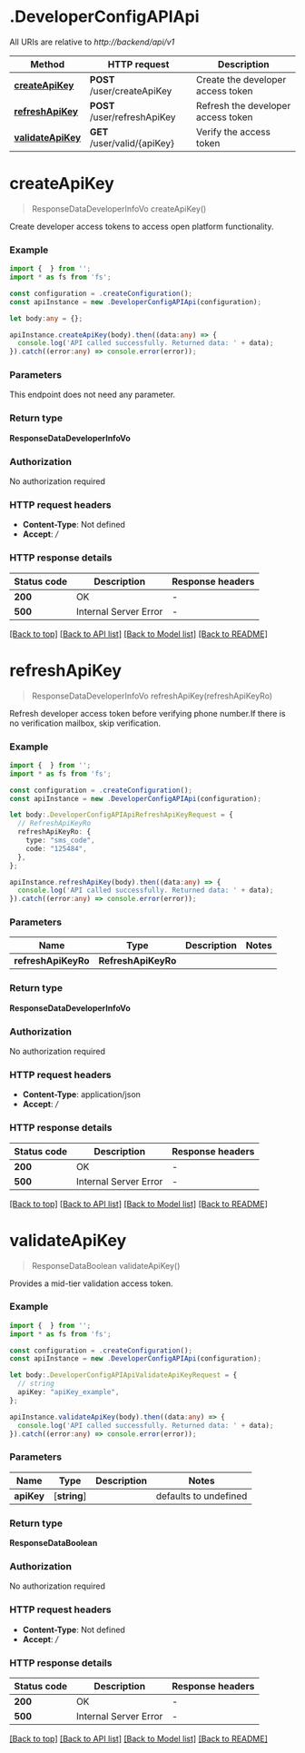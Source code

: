 # .DeveloperConfigAPIApi

All URIs are relative to *http://backend/api/v1*

Method | HTTP request | Description
------------- | ------------- | -------------
[**createApiKey**](DeveloperConfigAPIApi.md#createApiKey) | **POST** /user/createApiKey | Create the developer access token
[**refreshApiKey**](DeveloperConfigAPIApi.md#refreshApiKey) | **POST** /user/refreshApiKey | Refresh the developer access token
[**validateApiKey**](DeveloperConfigAPIApi.md#validateApiKey) | **GET** /user/valid/{apiKey} | Verify the access token


# **createApiKey**
> ResponseDataDeveloperInfoVo createApiKey()

Create developer access tokens to access open platform functionality.

### Example


```typescript
import {  } from '';
import * as fs from 'fs';

const configuration = .createConfiguration();
const apiInstance = new .DeveloperConfigAPIApi(configuration);

let body:any = {};

apiInstance.createApiKey(body).then((data:any) => {
  console.log('API called successfully. Returned data: ' + data);
}).catch((error:any) => console.error(error));
```


### Parameters
This endpoint does not need any parameter.


### Return type

**ResponseDataDeveloperInfoVo**

### Authorization

No authorization required

### HTTP request headers

 - **Content-Type**: Not defined
 - **Accept**: */*


### HTTP response details
| Status code | Description | Response headers |
|-------------|-------------|------------------|
**200** | OK |  -  |
**500** | Internal Server Error |  -  |

[[Back to top]](#) [[Back to API list]](README.md#documentation-for-api-endpoints) [[Back to Model list]](README.md#documentation-for-models) [[Back to README]](README.md)

# **refreshApiKey**
> ResponseDataDeveloperInfoVo refreshApiKey(refreshApiKeyRo)

Refresh developer access token before verifying phone number.If there is no verification mailbox, skip verification.

### Example


```typescript
import {  } from '';
import * as fs from 'fs';

const configuration = .createConfiguration();
const apiInstance = new .DeveloperConfigAPIApi(configuration);

let body:.DeveloperConfigAPIApiRefreshApiKeyRequest = {
  // RefreshApiKeyRo
  refreshApiKeyRo: {
    type: "sms_code",
    code: "125484",
  },
};

apiInstance.refreshApiKey(body).then((data:any) => {
  console.log('API called successfully. Returned data: ' + data);
}).catch((error:any) => console.error(error));
```


### Parameters

Name | Type | Description  | Notes
------------- | ------------- | ------------- | -------------
 **refreshApiKeyRo** | **RefreshApiKeyRo**|  |


### Return type

**ResponseDataDeveloperInfoVo**

### Authorization

No authorization required

### HTTP request headers

 - **Content-Type**: application/json
 - **Accept**: */*


### HTTP response details
| Status code | Description | Response headers |
|-------------|-------------|------------------|
**200** | OK |  -  |
**500** | Internal Server Error |  -  |

[[Back to top]](#) [[Back to API list]](README.md#documentation-for-api-endpoints) [[Back to Model list]](README.md#documentation-for-models) [[Back to README]](README.md)

# **validateApiKey**
> ResponseDataBoolean validateApiKey()

Provides a mid-tier validation access token.

### Example


```typescript
import {  } from '';
import * as fs from 'fs';

const configuration = .createConfiguration();
const apiInstance = new .DeveloperConfigAPIApi(configuration);

let body:.DeveloperConfigAPIApiValidateApiKeyRequest = {
  // string
  apiKey: "apiKey_example",
};

apiInstance.validateApiKey(body).then((data:any) => {
  console.log('API called successfully. Returned data: ' + data);
}).catch((error:any) => console.error(error));
```


### Parameters

Name | Type | Description  | Notes
------------- | ------------- | ------------- | -------------
 **apiKey** | [**string**] |  | defaults to undefined


### Return type

**ResponseDataBoolean**

### Authorization

No authorization required

### HTTP request headers

 - **Content-Type**: Not defined
 - **Accept**: */*


### HTTP response details
| Status code | Description | Response headers |
|-------------|-------------|------------------|
**200** | OK |  -  |
**500** | Internal Server Error |  -  |

[[Back to top]](#) [[Back to API list]](README.md#documentation-for-api-endpoints) [[Back to Model list]](README.md#documentation-for-models) [[Back to README]](README.md)


